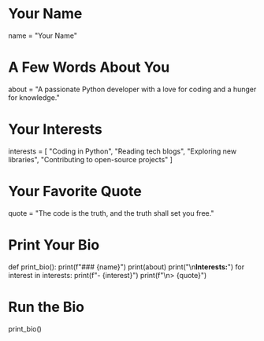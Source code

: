 # Your Name
name = "Your Name"

# A Few Words About You
about = "A passionate Python developer with a love for coding and a hunger for knowledge."

# Your Interests
interests = [
    "Coding in Python",
    "Reading tech blogs",
    "Exploring new libraries",
    "Contributing to open-source projects"
]

# Your Favorite Quote
quote = "The code is the truth, and the truth shall set you free."

# Print Your Bio
def print_bio():
    print(f"### {name}")
    print(about)
    print("\n**Interests:**")
    for interest in interests:
        print(f"- {interest}")
    print(f"\n> {quote}")

# Run the Bio
print_bio()

